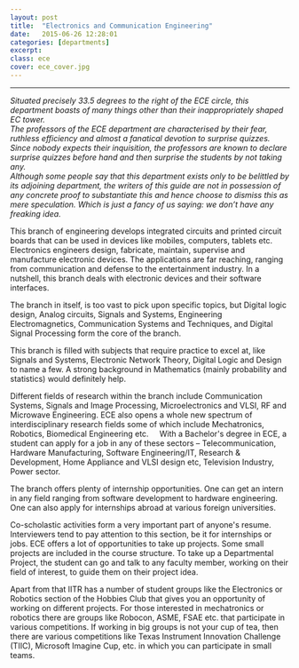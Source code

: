 ```yaml
---
layout: post
title:  "Electronics and Communication Engineering"
date:   2015-06-26 12:28:01
categories: [departments]
excerpt: 
class: ece
cover: ece_cover.jpg
--- 	
```

--------------------------------
_Situated precisely 33.5 degrees to the right of the ECE circle, this department boasts of many 
things other than their inappropriately shaped EC tower. <br />
The professors of the ECE department are characterised by their fear, ruthless efficiency and 
almost a fanatical devotion to surprise quizzes. Since nobody expects their inquisition, the 
professors are known to declare surprise quizzes before hand and then surprise the students by 
not taking any.<br />
Although some people say that this department exists only to be belittled by its adjoining 
department, the writers of this guide are not in possession of any concrete proof to substantiate 
this and hence choose to dismiss this as mere speculation. Which is just a fancy of us saying: we 
don’t have any freaking idea._

This branch of engineering develops integrated circuits and printed circuit boards that can be 
used in devices like mobiles, computers, tablets etc. Electronics engineers design, fabricate, 
maintain, supervise and manufacture electronic devices. The applications are far reaching, 
ranging from communication and defense to the entertainment industry. In a nutshell, this 
branch deals with electronic devices and their software interfaces.  

The branch in itself, is too vast to pick upon specific topics, but Digital logic design, Analog 
circuits, Signals and Systems, Engineering Electromagnetics, Communication Systems and 
Techniques, and Digital Signal Processing form the core of the branch.  

This branch is filled with subjects that require practice to excel at, like Signals and Systems, 
Electronic Network Theory, Digital Logic and Design to name a few. A strong background in 
Mathematics (mainly probability and statistics) would definitely help.  

Different fields of research within the branch include Communication Systems, Signals and 
Image Processing, Microelectronics and VLSI, RF and Microwave Engineering. ECE also opens a 
whole new spectrum of interdisciplinary research fields some of which include Mechatronics, 
Robotics, Biomedical Engineering etc. 
   
With a Bachelor's degree in ECE, a student can apply for a job in any of these sectors – 
Telecommunication, Hardware Manufacturing, Software Engineering/IT, Research & 
Development, Home Appliance and VLSI design etc, Television Industry, Power sector.  

The branch offers plenty of internship opportunities. One can get an intern in any field ranging 
from software development to hardware engineering. One can also apply for internships 
abroad at various foreign universities.

Co-scholastic activities form a very important part of anyone's resume. Interviewers tend to pay 
attention to this section, be it for internships or jobs. ECE offers a lot of opportunities to take up 
projects. Some small projects are included in the course structure. To take up a Departmental 
Project, the student can go and talk to any faculty member, working on their field of interest, to 
guide them on their project idea.

Apart from that IITR has a number of student groups like the Electronics or Robotics section of 
the Hobbies Club that gives you an opportunity of working on different projects. For those 
interested in mechatronics or robotics there are groups like Robocon, ASME, FSAE etc. that 
participate in various competitions. If working in big groups is not your cup of tea, then there 
are various competitions like Texas Instrument Innovation Challenge (TIIC), Microsoft Imagine 
Cup, etc. in which you can participate in small teams.

